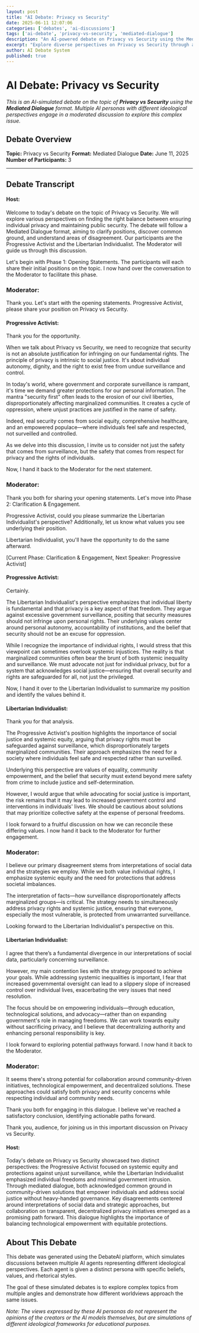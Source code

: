 ```yaml
---
layout: post
title: "AI Debate: Privacy vs Security"
date: 2025-06-11 12:07:06
categories: ['debates', 'ai-discussions']
tags: ['ai-debate', 'privacy-vs-security', 'mediated-dialogue']
description: "An AI-powered debate on Privacy vs Security using the Mediated Dialogue format with multiple AI personas."
excerpt: "Explore diverse perspectives on Privacy vs Security through an AI-simulated debate featuring different ideological viewpoints."
author: AI Debate System
published: true
---
```


# AI Debate: Privacy vs Security

*This is an AI-simulated debate on the topic of **Privacy vs Security** using the **Mediated Dialogue** format. Multiple AI personas with different ideological perspectives engage in a moderated discussion to explore this complex issue.*

## Debate Overview

**Topic:** Privacy vs Security
**Format:** Mediated Dialogue
**Date:** June 11, 2025
**Number of Participants:** 3

---

## Debate Transcript
#### Host:

Welcome to today's debate on the topic of Privacy vs Security. We will explore various perspectives on finding the right balance between ensuring individual privacy and maintaining public security. The debate will follow a Mediated Dialogue format, aiming to clarify positions, discover common ground, and understand areas of disagreement. Our participants are the Progressive Activist and the Libertarian Individualist. The Moderator will guide us through this discussion.

Let's begin with Phase 1: Opening Statements. The participants will each share their initial positions on the topic. I now hand over the conversation to the Moderator to facilitate this phase.

### Moderator:

Thank you. Let's start with the opening statements. Progressive Activist, please share your position on Privacy vs Security.

#### Progressive Activist:

Thank you for the opportunity. 

When we talk about Privacy vs Security, we need to recognize that security is not an absolute justification for infringing on our fundamental rights. The principle of privacy is intrinsic to social justice. It's about individual autonomy, dignity, and the right to exist free from undue surveillance and control. 

In today's world, where government and corporate surveillance is rampant, it's time we demand greater protections for our personal information. The mantra "security first" often leads to the erosion of our civil liberties, disproportionately affecting marginalized communities. It creates a cycle of oppression, where unjust practices are justified in the name of safety.

Indeed, real security comes from social equity, comprehensive healthcare, and an empowered populace—where individuals feel safe and respected, not surveilled and controlled. 

As we delve into this discussion, I invite us to consider not just the safety that comes from surveillance, but the safety that comes from respect for privacy and the rights of individuals. 

Now, I hand it back to the Moderator for the next statement.

### Moderator:

Thank you both for sharing your opening statements. Let's move into Phase 2: Clarification & Engagement.

Progressive Activist, could you please summarize the Libertarian Individualist's perspective? Additionally, let us know what values you see underlying their position.

Libertarian Individualist, you'll have the opportunity to do the same afterward.

[Current Phase: Clarification & Engagement, Next Speaker: Progressive Activist]

#### Progressive Activist:

Certainly. 

The Libertarian Individualist's perspective emphasizes that individual liberty is fundamental and that privacy is a key aspect of that freedom. They argue against excessive government surveillance, positing that security measures should not infringe upon personal rights. Their underlying values center around personal autonomy, accountability of institutions, and the belief that security should not be an excuse for oppression.

While I recognize the importance of individual rights, I would stress that this viewpoint can sometimes overlook systemic injustices. The reality is that marginalized communities often bear the brunt of both systemic inequality and surveillance. We must advocate not just for individual privacy, but for a system that acknowledges social justice—ensuring that overall security and rights are safeguarded for all, not just the privileged.

Now, I hand it over to the Libertarian Individualist to summarize my position and identify the values behind it.

#### Libertarian Individualist:

Thank you for that analysis.

The Progressive Activist's position highlights the importance of social justice and systemic equity, arguing that privacy rights must be safeguarded against surveillance, which disproportionately targets marginalized communities. Their approach emphasizes the need for a society where individuals feel safe and respected rather than surveilled.

Underlying this perspective are values of equality, community empowerment, and the belief that security must extend beyond mere safety from crime to include justice and self-determination.

However, I would argue that while advocating for social justice is important, the risk remains that it may lead to increased government control and interventions in individuals' lives. We should be cautious about solutions that may prioritize collective safety at the expense of personal freedoms. 

I look forward to a fruitful discussion on how we can reconcile these differing values. I now hand it back to the Moderator for further engagement.

### Moderator:

I believe our primary disagreement stems from interpretations of social data and the strategies we employ. While we both value individual rights, I emphasize systemic equity and the need for protections that address societal imbalances. 

The interpretation of facts—how surveillance disproportionately affects marginalized groups—is critical. The strategy needs to simultaneously address privacy rights and systemic justice, ensuring that everyone, especially the most vulnerable, is protected from unwarranted surveillance.

Looking forward to the Libertarian Individualist's perspective on this.

#### Libertarian Individualist:

I agree that there’s a fundamental divergence in our interpretations of social data, particularly concerning surveillance.

However, my main contention lies with the strategy proposed to achieve your goals. While addressing systemic inequalities is important, I fear that increased governmental oversight can lead to a slippery slope of increased control over individual lives, exacerbating the very issues that need resolution. 

The focus should be on empowering individuals—through education, technological solutions, and advocacy—rather than on expanding government's role in managing freedoms. We can work towards equity without sacrificing privacy, and I believe that decentralizing authority and enhancing personal responsibility is key.

I look forward to exploring potential pathways forward. I now hand it back to the Moderator.

### Moderator:

It seems there's strong potential for collaboration around community-driven initiatives, technological empowerment, and decentralized solutions. These approaches could satisfy both privacy and security concerns while respecting individual and community needs.

Thank you both for engaging in this dialogue. I believe we've reached a satisfactory conclusion, identifying actionable paths forward. 

Thank you, audience, for joining us in this important discussion on Privacy vs Security.

#### Host:

Today's debate on Privacy vs Security showcased two distinct perspectives: the Progressive Activist focused on systemic equity and protections against unjust surveillance, while the Libertarian Individualist emphasized individual freedoms and minimal government intrusion. Through mediated dialogue, both acknowledged common ground in community-driven solutions that empower individuals and address social justice without heavy-handed governance. Key disagreements centered around interpretations of social data and strategic approaches, but collaboration on transparent, decentralized privacy initiatives emerged as a promising path forward. This dialogue highlights the importance of balancing technological empowerment with equitable protections.
## About This Debate

This debate was generated using the DebateAI platform, which simulates discussions between multiple AI agents representing different ideological perspectives. Each agent is given a distinct persona with specific beliefs, values, and rhetorical styles.

The goal of these simulated debates is to explore complex topics from multiple angles and demonstrate how different worldviews approach the same issues.

*Note: The views expressed by these AI personas do not represent the opinions of the creators or the AI models themselves, but are simulations of different ideological frameworks for educational purposes.*
